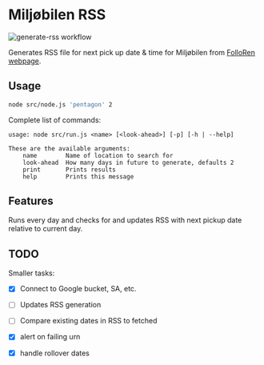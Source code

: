 # Miljøbilen RSS

![generate-rss workflow](https://github.com/kevinmidboe/miljobilen-rss/actions/workflows/main.yml/badge.svg)

Generates RSS file for next pick up date & time for Miljøbilen from [FolloRen webpage](https://folloren.no/levering-av-avfall/miljobilen/).

## Usage

```bash
node src/node.js 'pentagon' 2
```

Complete list of commands:

```
usage: node src/run.js <name> [<look-ahead>] [-p] [-h | --help]

These are the available arguments:
    name        Name of location to search for
    look-ahead  How many days in future to generate, defaults 2
    print       Prints results
    help        Prints this message
```

## Features

Runs every day and checks for and updates RSS with next pickup date relative to current day.

## TODO

Smaller tasks:
 - [x] Connect to Google bucket, SA, etc.
 - [ ] Updates RSS generation
 - [ ] Compare existing dates in RSS to fetched
 - [x] alert on failing urn
 - [x] handle rollover dates




